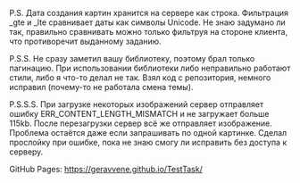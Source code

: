 P.S. Дата создания картин хранится на сервере как строка. Фильтрация _gte и _lte сравнивает даты как символы Unicode. Не знаю задумано ли так, правильно сравнивать можно только фильтруя на стороне клиента, что противоречит выданному заданию. 

P.S.S. Не сразу заметил вашу библиотеку, поэтому брал только пагинацию. При использовании библиотеки либо неправильно работают стили, либо я что-то делал не так. Взял код с репозитория, немного исправил (почему-то не работала смена темы).

P.S.S.S. При загрузке некоторых изображений сервер отправляет ошибку ERR_CONTENT_LENGTH_MISMATCH и не загружает больше 115kb. После перезагрузки сервер всё же отправляет изображение. Проблема остаётся даже если запрашивать по одной картинке. Сделал прослойку при ошибке, пока не знаю смогу ли исправить без доступа к серверу.

GitHub Pages: https://geravvene.github.io/TestTask/
